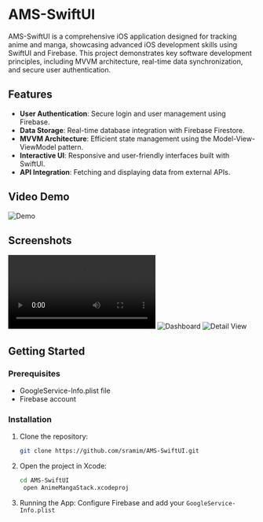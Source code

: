 # AMS-SwiftUI

AMS-SwiftUI is a comprehensive iOS application designed for tracking anime and manga, showcasing advanced iOS development skills using SwiftUI and Firebase. This project demonstrates key software development principles, including MVVM architecture, real-time data synchronization, and secure user authentication.
## Features

- **User Authentication**: Secure login and user management using Firebase.
- **Data Storage**: Real-time database integration with Firebase Firestore.
- **MVVM Architecture**: Efficient state management using the Model-View-ViewModel pattern.
- **Interactive UI**: Responsive and user-friendly interfaces built with SwiftUI.
- **API Integration**: Fetching and displaying data from external APIs.

## Video Demo

![Demo](Demo.gif)

## Screenshots

![Login Screen](Demo.mp4)
![Dashboard](screenshots/dashboard.png)
![Detail View](screenshots/detail.png)

## Getting Started

### Prerequisites
- GoogleService-Info.plist file
- Firebase account

### Installation

1. Clone the repository:
   ```bash
   git clone https://github.com/sramim/AMS-SwiftUI.git
2. Open the project in Xcode:
   ```bash
   cd AMS-SwiftUI
    open AnimeMangaStack.xcodeproj
3. Running the App:
   Configure Firebase and add your `GoogleService-Info.plist`
